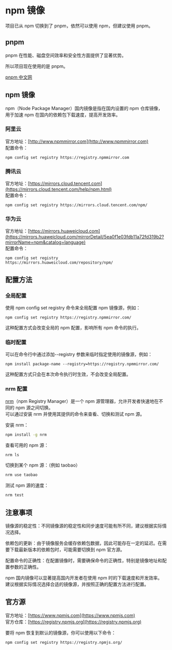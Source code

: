 # npm 镜像

项目已从 npm 切换到了 pnpm，依然可以使用 npm，但建议使用 pnpm。

## pnpm

pnpm 在性能、磁盘空间效率和安全性方面提供了显著优势。

所以项目现在使用的是 pnpm。

[pnpm 中文网](https://www.pnpm.cn/)

## npm 镜像

npm（Node Package Manager）国内镜像是指在国内设置的 npm 仓库镜像，用于加速 npm 在国内的依赖包下载速度，提高开发效率。

### 阿里云

官方地址：[http://www.npmmirror.com](http://www.npmmirror.com)  
配置命令：

```
npm config set registry https://registry.npmmirror.com
```

### 腾讯云

官方地址：[https://mirrors.cloud.tencent.com](https://mirrors.cloud.tencent.com/help/npm.html)  
配置命令：

```
npm config set registry https://mirrors.cloud.tencent.com/npm/
```

### 华为云

官方地址：[https://mirrors.huaweicloud.com](https://mirrors.huaweicloud.com/mirrorDetail/5ea0f1e03fdb11a72fd319b2?mirrorName=npm&catalog=language)  
配置命令：

```
npm config set registry https://mirrors.huaweicloud.com/repository/npm/
```

## 配置方法

### 全局配置

使用 npm config set registry 命令来全局配置 npm 镜像源，例如：

```
npm config set registry https://registry.npmmirror.com/
```

这种配置方式会改变全局的 npm 配置，影响所有 npm 命令的执行。

### 临时配置

可以在命令行中通过添加--registry 参数来临时指定使用的镜像源，例如：

```
npm install package-name --registry=https://registry.npmmirror.com/
```

这种配置方式只会在本次命令执行时生效，不会改变全局配置。

### nrm 配置

[nrm](https://github.com/Pana/nrm)（npm Registry Manager）是一个 npm 源管理器，允许开发者快速地在不同的 npm 源之间切换。  
可以通过安装 nrm 并使用其提供的命令来查看、切换和测试 npm 源。

安装 nrm：

```bash
npm install -g nrm
```

查看可用的 npm 源：

```bash
nrm ls
```

切换到某个 npm 源：（例如 taobao）

```bash
nrm use taobao
```

测试 npm 源的速度：

```bash
nrm test
```

## 注意事项

镜像源的稳定性：不同镜像源的稳定性和同步速度可能有所不同，建议根据实际情况选择。

依赖包的更新：由于镜像服务会缓存依赖包数据，因此可能存在一定的延迟。在需要下载最新版本的依赖包时，可能需要切换到 npm 官方源。

配置命令的正确性：在配置镜像时，需要确保命令的正确性，特别是镜像地址和配置参数的正确性。

npm 国内镜像可以显著提高国内开发者在使用 npm 时的下载速度和开发效率。建议根据实际情况选择合适的镜像源，并按照正确的配置方法进行配置。

## 官方源

官方地址：[https://www.npmjs.com](https://www.npmjs.com)  
官方仓库：[https://registry.npmjs.org](https://registry.npmjs.org)

要将 npm 恢复到默认的镜像源，你可以使用以下命令：

```bash
npm config set registry https://registry.npmjs.org/
```
